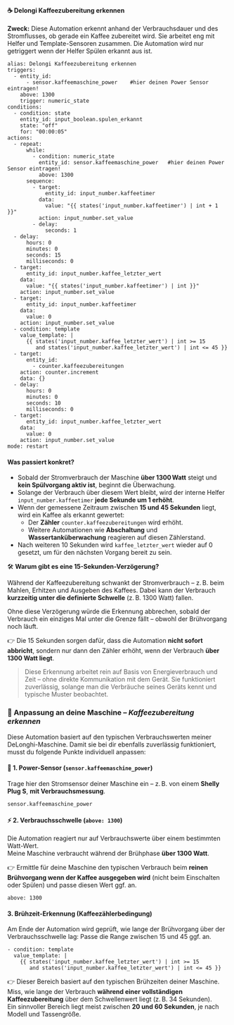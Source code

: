#### ☕️ Delongi Kaffeezubereitung erkennen

**Zweck:** Diese Automation erkennt anhand der Verbrauchsdauer und des Stromflusses, ob gerade ein Kaffee zubereitet wird. Sie arbeitet eng mit Helfer und Template-Sensoren zusammen. Die Automation wird nur getriggert wenn der Helfer Spülen erkannt aus ist.

```
alias: Delongi Kaffeezubereitung erkennen
triggers:
  - entity_id:
      - sensor.kaffeemaschine_power    #hier deinen Power Sensor eintragen!
    above: 1300
    trigger: numeric_state
conditions:
  - condition: state
    entity_id: input_boolean.spulen_erkannt
    state: "off"
    for: "00:00:05"
actions:
  - repeat:
      while:
        - condition: numeric_state
          entity_id: sensor.kaffeemaschine_power   #hier deinen Power Sensor eintragen!
          above: 1300
      sequence:
        - target:
            entity_id: input_number.kaffeetimer
          data:
            value: "{{ states('input_number.kaffeetimer') | int + 1 }}"
          action: input_number.set_value
        - delay:
            seconds: 1
  - delay:
      hours: 0
      minutes: 0
      seconds: 15
      milliseconds: 0
  - target:
      entity_id: input_number.kaffee_letzter_wert
    data:
      value: "{{ states('input_number.kaffeetimer') | int }}"
    action: input_number.set_value
  - target:
      entity_id: input_number.kaffeetimer
    data:
      value: 0
    action: input_number.set_value
  - condition: template
    value_template: |
      {{ states('input_number.kaffee_letzter_wert') | int >= 15
         and states('input_number.kaffee_letzter_wert') | int <= 45 }}
  - target:
      entity_id:
        - counter.kaffeezubereitungen
    action: counter.increment
    data: {}
  - delay:
      hours: 0
      minutes: 0
      seconds: 10
      milliseconds: 0
  - target:
      entity_id: input_number.kaffee_letzter_wert
    data:
      value: 0
    action: input_number.set_value
mode: restart

```

#### **Was passiert konkret?**

- Sobald der Stromverbrauch der Maschine **über 1300 Watt** steigt und **kein Spülvorgang aktiv ist**, beginnt die Überwachung.
- Solange der Verbrauch über diesem Wert bleibt, wird der interne Helfer `input_number.kaffeetimer` **jede Sekunde um 1 erhöht**.
- Wenn der gemessene Zeitraum zwischen **15 und 45 Sekunden** liegt, wird ein Kaffee als erkannt gewertet: 
  - Der **Zähler** `counter.kaffeezubereitungen` wird erhöht.
  - Weitere Automationen wie **Abschaltung** und **Wassertanküberwachung** reagieren auf diesen Zählerstand.
- Nach weiteren 10 Sekunden wird `kaffee_letzter_wert` wieder auf 0 gesetzt, um für den nächsten Vorgang bereit zu sein.

🛠️ **Warum gibt es eine 15-Sekunden-Verzögerung?**

Während der Kaffeezubereitung schwankt der Stromverbrauch – z. B. beim Mahlen, Erhitzen und Ausgeben des Kaffees. Dabei kann der Verbrauch **kurzzeitig unter die definierte Schwelle** (z. B. 1300 Watt) fallen.

Ohne diese Verzögerung würde die Erkennung abbrechen, sobald der Verbrauch ein einziges Mal unter die Grenze fällt – obwohl der Brühvorgang noch läuft.

👉 Die 15 Sekunden sorgen dafür, dass die Automation **nicht sofort abbricht**, sondern nur dann den Zähler erhöht, wenn der Verbrauch **über 1300 Watt liegt**.

> Diese Erkennung arbeitet rein auf Basis von Energieverbrauch und Zeit – ohne direkte Kommunikation mit dem Gerät. Sie funktioniert zuverlässig, solange man die Verbräuche seines Geräts kennt und typische Muster beobachtet.

### 🔧 Anpassung an deine Maschine – *Kaffeezubereitung erkennen*

Diese Automation basiert auf den typischen Verbrauchswerten meiner DeLonghi-Maschine. Damit sie bei dir ebenfalls zuverlässig funktioniert, musst du folgende Punkte individuell anpassen:

#### 🔌 1. Power-Sensor (`sensor.kaffeemaschine_power`)

Trage hier den Stromsensor deiner Maschine ein – z. B. von einem **Shelly Plug S**, **mit Verbrauchsmessung**.

```
sensor.kaffeemaschine_power
```

#### ⚡ 2. Verbrauchsschwelle (`above: 1300`)

Die Automation reagiert nur auf Verbrauchswerte über einem bestimmten Watt-Wert.  
Meine Maschine verbraucht während der Brühphase **über 1300 Watt**.

👉 Ermittle für deine Maschine den typischen Verbrauch beim **reinen Brühvorgang wenn der Kaffee ausgegeben wird** (nicht beim Einschalten oder Spülen) und passe diesen Wert ggf. an. 

```
above: 1300
```

#### 

#### 3. Brühzeit-Erkennung (Kaffeezählerbedingung)

Am Ende der Automation wird geprüft, wie lange der Brühvorgang über der Verbrauchsschwelle lag: Passe die Range zwischen 15 und 45 ggf. an. 

```
- condition: template
  value_template: |
    {{ states('input_number.kaffee_letzter_wert') | int >= 15
       and states('input_number.kaffee_letzter_wert') | int <= 45 }}
```

👉 Dieser Bereich basiert auf den typischen Brühzeiten deiner Maschine.  
Miss, wie lange der Verbrauch **während einer vollständigen Kaffeezubereitung** über dem Schwellenwert liegt (z. B. 34 Sekunden).  
Ein sinnvoller Bereich liegt meist zwischen **20 und 60 Sekunden**, je nach Modell und Tassengröße.

